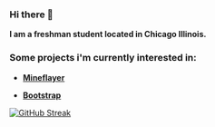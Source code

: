 ### Hi there 👋


**I am a freshman student located in Chicago Illinois.**

### Some projects i'm currently interested in:  



- **[Mineflayer](https://github.com/PrismarineJS/mineflayer/)**
 
- **[Bootstrap](https://github.com/twbs/bootstrap)**
 
<!--
**interceptic/interceptic** is a ✨ _special_ ✨ repository because its `README.md` (this file) appears on your GitHub profile.
Here are some ideas to get you started:

- 🔭 I’m currently working on ...
- 🌱 I’m currently learning ...
- 👯 I’m looking to collaborate on ...
- 🤔 I’m looking for help with ...
- 💬 Ask me about ...
- 📫 How to reach me: ...
- 😄 Pronouns: ...
- ⚡ Fun fact: ...
-->

[![GitHub Streak](https://streak-stats.demolab.com?user=interceptic&theme=blue-navy&border_radius=22)](https://git.io/streak-stats)
